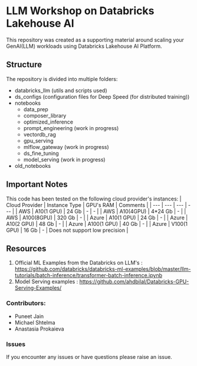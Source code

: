 # LLM Workshop on Databricks Lakehouse AI 

This repository was created as a supporting material around scaling your GenAI(LLM) workloads using Databricks Lakehouse AI Platform. 

## Structure 
The repository is divided into multiple folders:
- databricks_llm (utils and scripts used) 
- ds_configs (configuration files for Deep Speed (for distributed training))
- notebooks
  - data_prep 
  - composer_library 
  - optimized_inference
  - prompt_engineering (work in progress) 
  - vectordb_rag
  - gpu_serving
  - mlflow_gateway (work in progress)
  - ds_fine_tuning
  - model_serving (work in progress)
- old_notebooks

## Important Notes 
This code has been tested on the following cloud provider's instances: 
| Cloud Provider | Instance Type | GPU's RAM | Comments |
| --- | --- | --- | --- |
| AWS | A10(1 GPU) | 24 Gb | - | - |
| AWS | A10(4GPU) | 4*24 Gb | - |
| AWS | A100(8GPU) | 320 Gb | - |
| Azure | A10(1 GPU) | 24 Gb |  - |
| Azure | A10(2 GPU) | 48 Gb | - |
| Azure | A100(1 GPU) | 40 Gb | - |
| Azure | V100(1 GPU) | 16 Gb | - | Does not support low precision |

## Resources

1) Official ML Examples from the Databricks on LLM's : https://github.com/databricks/databricks-ml-examples/blob/master/llm-tutorials/batch-inference/transformer-batch-inference.ipynb
2) Model Serving examples : https://github.com/ahdbilal/Databricks-GPU-Serving-Examples/


### Contributors: 
- Puneet Jain
- Michael Shtelma
- Anastasia Prokaieva

### Issues 
If you encounter any issues or have questions please raise an issue. 


